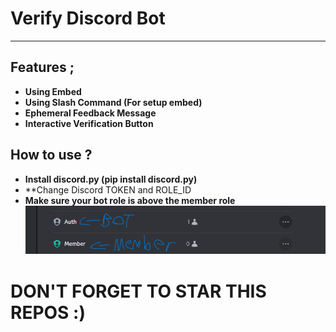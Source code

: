 # Verify Discord Bot
---
## Features ; </br>
- **Using Embed**
- **Using Slash Command (For setup embed)**
- **Ephemeral Feedback Message**
- **Interactive Verification Button**</br>

## How to use ? </br>
- **Install discord.py (pip install discord.py)**
- **Change Discord TOKEN and ROLE_ID
- **Make sure your bot role is above the member role**
![image img](/image.png)

# DON'T FORGET TO STAR THIS REPOS :)
